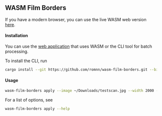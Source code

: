 ## WASM Film Borders

If you have a modern browser, you can use the live WASM web version [here]().

#### Installation
You can use the [web application]() that uses WASM or the CLI tool for batch processing.

To install the CLI, run
```bash
cargo install --git https://github.com/romnn/wasm-film-borders.git --bin cli
```

#### Usage
```bash
wasm-film-borders apply --image ~/Downloads/testscan.jpg --width 2000 --height 1500 --border 10 --rotate 90
```

For a list of options, see
```bash
wasm-film-borders apply --help
```
